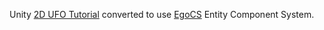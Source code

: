 Unity [2D UFO Tutorial](https://unity3d.com/learn/tutorials/projects/2d-ufo-tutorial) converted to use [EgoCS](https://github.com/andoowhy/EgoCS) Entity Component System.

